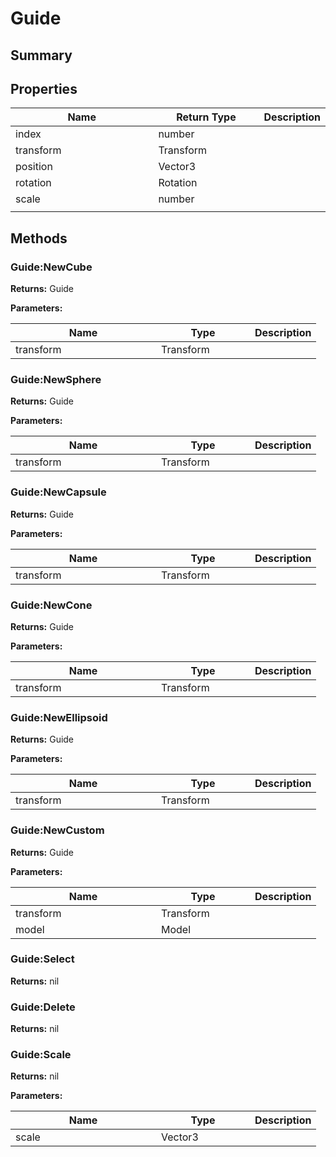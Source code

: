 
# Guide

## Summary




## Properties

<table>
<thead><tr><th width="225">Name</th><th width="160">Return Type</th><th>Description</th></tr></thead>
<tbody>
<tr><td>index</td><td>number</td><td></td></tr>
<tr><td>transform</td><td>Transform</td><td></td></tr>
<tr><td>position</td><td>Vector3</td><td></td></tr>
<tr><td>rotation</td><td>Rotation</td><td></td></tr>
<tr><td>scale</td><td>number</td><td></td></tr>
<tr><td></td><td></td><td></td></tr></tbody></table>




## Methods


### Guide:NewCube



**Returns:** Guide


**Parameters:**

<table data-full-width="false">
<thead><tr><th width="217">Name</th><th width="134">Type</th><th>Description</th></tr></thead>
<tbody><tr><td>transform</td><td>Transform</td><td></td></tr></tbody></table>






### Guide:NewSphere



**Returns:** Guide


**Parameters:**

<table data-full-width="false">
<thead><tr><th width="217">Name</th><th width="134">Type</th><th>Description</th></tr></thead>
<tbody><tr><td>transform</td><td>Transform</td><td></td></tr></tbody></table>






### Guide:NewCapsule



**Returns:** Guide


**Parameters:**

<table data-full-width="false">
<thead><tr><th width="217">Name</th><th width="134">Type</th><th>Description</th></tr></thead>
<tbody><tr><td>transform</td><td>Transform</td><td></td></tr></tbody></table>






### Guide:NewCone



**Returns:** Guide


**Parameters:**

<table data-full-width="false">
<thead><tr><th width="217">Name</th><th width="134">Type</th><th>Description</th></tr></thead>
<tbody><tr><td>transform</td><td>Transform</td><td></td></tr></tbody></table>






### Guide:NewEllipsoid



**Returns:** Guide


**Parameters:**

<table data-full-width="false">
<thead><tr><th width="217">Name</th><th width="134">Type</th><th>Description</th></tr></thead>
<tbody><tr><td>transform</td><td>Transform</td><td></td></tr></tbody></table>






### Guide:NewCustom



**Returns:** Guide


**Parameters:**

<table data-full-width="false">
<thead><tr><th width="217">Name</th><th width="134">Type</th><th>Description</th></tr></thead>
<tbody><tr><td>transform</td><td>Transform</td><td></td></tr>
<tr><td>model</td><td>Model</td><td></td></tr></tbody></table>






### Guide:Select



**Returns:** nil






### Guide:Delete



**Returns:** nil






### Guide:Scale



**Returns:** nil


**Parameters:**

<table data-full-width="false">
<thead><tr><th width="217">Name</th><th width="134">Type</th><th>Description</th></tr></thead>
<tbody><tr><td>scale</td><td>Vector3</td><td></td></tr></tbody></table>






